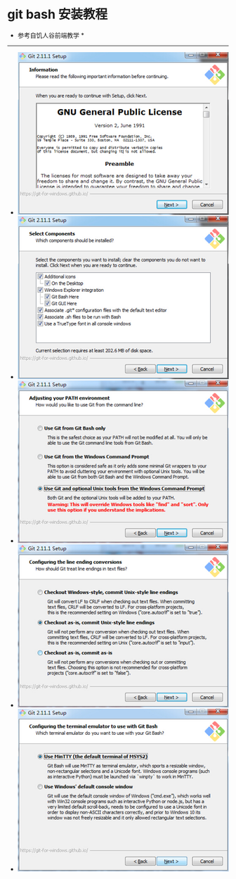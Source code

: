 # git bash 安装教程

* 参考自饥人谷前端教学 *
----

* <img src="img/gitbash01.jpg" />

* <img src="img/gitbash02.jpg" />

* <img src="img/gitbash03.jpg" />

* <img src="img/gitbash04.jpg" />

* <img src="img/gitbash05.jpg" />

